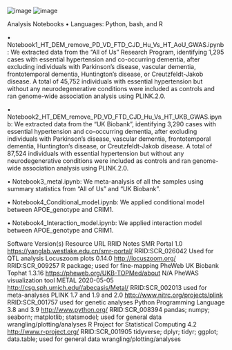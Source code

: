 
![image](https://github.com/user-attachments/assets/c963ac1b-e6e6-41a3-8c21-b9d9175d4ea2)
![image](https://github.com/user-attachments/assets/7e57e27c-c3e8-439a-ba07-e922a17e16b6)


Analysis Notebooks
•	Languages: Python, bash, and R

•	Notebook1_HT_DEM_remove_PD_VD_FTD_CJD_Hu_Vs_HT_AoU_GWAS.ipynb: We extracted data from the “All of Us” Research Program, identifying 1,295 cases with essential hypertension and co-occurring dementia, after excluding individuals with Parkinson’s disease, vascular dementia, frontotemporal dementia, Huntington’s disease, or Creutzfeldt-Jakob disease. A total of 45,752 individuals with essential hypertension but without any neurodegenerative conditions were included as controls and ran genome-wide association analysis using PLINK.2.0. 

•	Notebook2_HT_DEM_remove_PD_VD_FTD_CJD_Hu_Vs_HT_UKB_GWAS.ipynb: We extracted data from the “UK Biobank”, identifying 3,290 cases with essential hypertension and co-occurring dementia, after excluding individuals with Parkinson’s disease, vascular dementia, frontotemporal dementia, Huntington’s disease, or Creutzfeldt-Jakob disease. A total of 87,524 individuals with essential hypertension but without any neurodegenerative conditions were included as controls and ran genome-wide association analysis using PLINK.2.0. 

•	Notebook3_metal.ipynb: We meta-analysis of all the samples using summary statistics from “All of Us” and “UK Biobank”.

•	Notebook4_Conditional_model.ipynb: We applied conditional model between APOE_genotype and CRIM1.

•	Notebook4_Interaction_model.ipynb: We applied interaction model between APOE_genotype and CRIM1.
















Software	Version(s)	Resource URL	RRID	Notes
SMR Portal	1.0	https://yanglab.westlake.edu.cn/smr-portal/
	RRID:SCR_026042	Used for QTL analysis 
Locuszoom plots	0.14.0	http://locuszoom.org/
RRID:SCR_009257	R package; used for fine-mapping
PheWeb UK Biobank Tophat 	1.3.16	https://pheweb.org/UKB-TOPMed/about 
N/A	PheWAS visualization tool
METAL	2020-05-05	http://csg.sph.umich.edu//abecasis/Metal/
RRID:SCR_002013	used for meta-analyses
PLINK	1.7 and 1.9 and 2.0	http://www.nitrc.org/projects/plink
RRID:SCR_001757	used for genetic analyses
Python Programming Language	3.8 and 3.9	http://www.python.org/
RRID:SCR_008394	pandas; numpy; seaborn; matplotlib; statsmodel; used for general data wrangling/plotting/analyses
R Project for Statistical Computing	4.2	http://www.r-project.org/
RRID:SCR_001905	tidyverse; dplyr; tidyr; ggplot; data.table; used for general data wrangling/plotting/analyses

